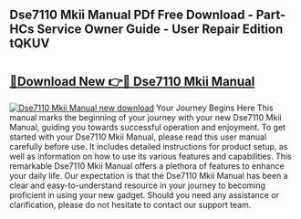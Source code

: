 ## Dse7110 Mkii Manual PDf Free Download - Part-HCs Service Owner Guide - User Repair Edition tQKUV

# <h2><a href="http://cf17856.oget.top/?id=Dse7110+Mkii+Manual">🔗Download New 👉🔴 Dse7110 Mkii Manual</a></h2>

[![Dse7110 Mkii Manual new download](https://i.imgur.com/5g1atiW.png)](http://cf17856.oget.top/?id=Dse7110+Mkii+Manual)
Your Journey Begins Here This manual marks the beginning of your journey with your new Dse7110 Mkii Manual, guiding you towards successful operation and enjoyment. To get started with your Dse7110 Mkii Manual, please read this user manual carefully before use. It includes detailed instructions for product setup, as well as information on how to use its various features and capabilities. This remarkable Dse7110 Mkii Manual offers a plethora of features to enhance your daily life. Our expectation is that the Dse7110 Mkii Manual has been a clear and easy-to-understand resource in your journey to becoming proficient in using your new gadget. Should you need any assistance or clarification, please do not hesitate to contact our support team.
